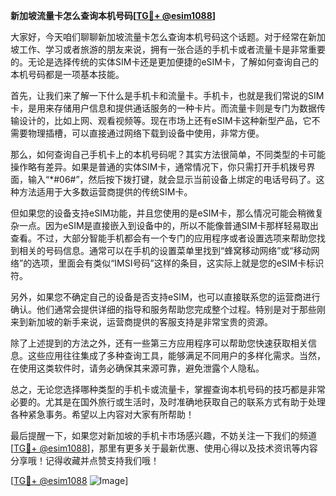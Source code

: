**新加坡流量卡怎么查询本机号码[[TG💪+ @esim1088](https://t.me/s/esim1088)]**

大家好，今天咱们聊聊新加坡流量卡怎么查询本机号码这个话题。对于经常在新加坡工作、学习或者旅游的朋友来说，拥有一张合适的手机卡或者流量卡是非常重要的。无论是选择传统的实体SIM卡还是更加便捷的eSIM卡，了解如何查询自己的本机号码都是一项基本技能。

首先，让我们来了解一下什么是手机卡和流量卡。手机卡，也就是我们常说的SIM卡，是用来存储用户信息和提供通话服务的一种卡片。而流量卡则是专门为数据传输设计的，比如上网、观看视频等。现在市场上还有eSIM卡这种新型产品，它不需要物理插槽，可以直接通过网络下载到设备中使用，非常方便。

那么，如何查询自己手机卡上的本机号码呢？其实方法很简单，不同类型的卡可能操作略有差异。如果是普通的实体SIM卡，通常情况下，你只需打开手机拨号界面，输入“*#06#”，然后按下拨打键，就会显示当前设备上绑定的电话号码了。这种方法适用于大多数运营商提供的传统SIM卡。

但如果您的设备支持eSIM功能，并且您使用的是eSIM卡，那么情况可能会稍微复杂一点。因为eSIM是直接嵌入到设备中的，所以不能像普通SIM卡那样轻易取出查看。不过，大部分智能手机都会有一个专门的应用程序或者设置选项来帮助您找到相关的号码信息。通常可以在手机的设置菜单里找到“蜂窝移动网络”或“移动网络”的选项，里面会有类似“IMSI号码”这样的条目，这实际上就是您的eSIM卡标识符。

另外，如果您不确定自己的设备是否支持eSIM，也可以直接联系您的运营商进行确认。他们通常会提供详细的指导和服务帮助您完成整个过程。特别是对于那些刚来到新加坡的新手来说，运营商提供的客服支持是非常宝贵的资源。

除了上述提到的方法之外，还有一些第三方应用程序可以帮助您快速获取相关信息。这些应用往往集成了多种查询工具，能够满足不同用户的多样化需求。当然，在使用这类软件时，请务必确保其来源可靠，避免泄露个人隐私。

总之，无论您选择哪种类型的手机卡或流量卡，掌握查询本机号码的技巧都是非常必要的。尤其是在国外旅行或生活时，及时准确地获取自己的联系方式有助于处理各种紧急事务。希望以上内容对大家有所帮助！

最后提醒一下，如果您对新加坡的手机卡市场感兴趣，不妨关注一下我们的频道[[TG💪+ @esim1088](https://t.me/s/esim1088)]，那里有更多关于最新优惠、使用心得以及技术资讯等内容分享哦！记得收藏并点赞支持我们哦！

[[TG💪+ @esim1088](https://t.me/s/esim1088) ![Image](https://i.postimg.cc/4NQfJmqS/Snipaste-2025-05-13-00-14-12.png)]